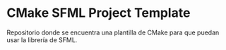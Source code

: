 # CMake SFML Project Template

 Repositorio donde se encuentra una plantilla de CMake para que puedan usar la librería de SFML.
